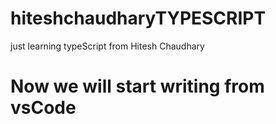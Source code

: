 # hiteshchaudharyTYPESCRIPT
just learning typeScript from Hitesh Chaudhary

# Now we will start writing from vsCode